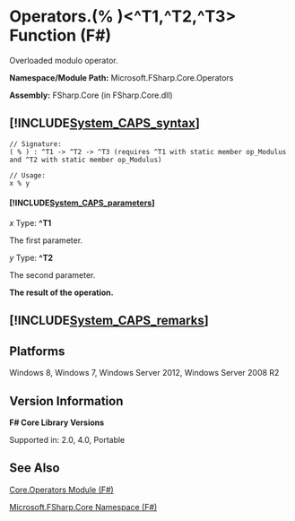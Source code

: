 # Operators.(% )<^T1,^T2,^T3> Function (F#)

Overloaded modulo operator.

**Namespace/Module Path:** Microsoft.FSharp.Core.Operators

**Assembly:** FSharp.Core (in FSharp.Core.dll)


## [!INCLUDE[System_CAPS_syntax](//System/Token/System_CAPS_syntax_md.md)]

```
// Signature:
( % ) : ^T1 -> ^T2 -> ^T3 (requires ^T1 with static member op_Modulus and ^T2 with static member op_Modulus)

// Usage:
x % y
```

#### [!INCLUDE[System_CAPS_parameters](//System/Token/System_CAPS_parameters_md.md)]
*x*
Type: **^T1**


The first parameter.


*y*
Type: **^T2**


The second parameter.



**The result of the operation.**
## [!INCLUDE[System_CAPS_remarks](//System/Token/System_CAPS_remarks_md.md)]

## Platforms
Windows 8, Windows 7, Windows Server 2012, Windows Server 2008 R2


## Version Information
**F# Core Library Versions**

Supported in: 2.0, 4.0, Portable




## See Also
[Core.Operators Module &#40;F&#35;&#41;](Core.Operators+Module+28%F%2329%.md)

[Microsoft.FSharp.Core Namespace &#40;F&#35;&#41;](Microsoft.FSharp.Core+Namespace+28%F%2329%.md)


